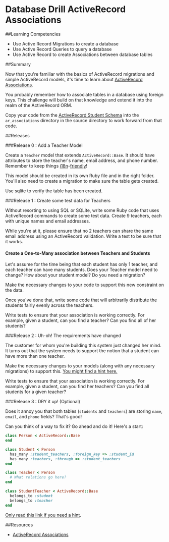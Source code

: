 # Database Drill ActiveRecord Associations 
 
##Learning Competencies 

* Use Active Record Migrations to create a database
* Use Active Record Queries to query a database
* Use Active Record to create Associations between database tables

##Summary 

Now that you're familiar with the basics of ActiveRecord migrations and simple ActiveRecord models, it's time to learn about [ActiveRecord Associations](http://guides.rubyonrails.org/association_basics.html).

You probably remember how to associate tables in a database using foreign keys. This challenge will build on that knowledge and extend it into the realm of the ActiveRecord ORM.

Copy your code from the [ActiveRecord Student Schema](https://github.com/sea-lions-2014/db-drill-ar-student-schema-challenge) into the `ar_associations` directory in the source directory to work forward from that code. 

##Releases

###Release 0 : Add a Teacher Model


Create a `Teacher` model that extends `ActiveRecord::Base`. It should have attributes to store the teacher's name, email address, and phone number. Remember to keep things [i18n](http://en.wikipedia.org/wiki/Internationalization_and_localization)-[friendly](http://www.w3.org/International/questions/qa-personal-names)!

This model should be created in its own Ruby file and in the right folder. You'll also need to create a migration to make sure the table gets created.

Use sqlite to verify the table has been created.

###Release 1 : Create some test data for Teachers

Without resorting to using SQL or SQLite, write some Ruby code that uses ActiveRecord commands to create some test data. Create 9 teachers, each with unique names and email addresses.

While you're at it, please ensure that no 2 teachers can share the same email address using an ActiveRecord validation. Write a test to be sure that it works.

#### Create a One-to-Many association between Teachers and Students

Let's assume for the time being that each student has only 1 teacher, and each teacher can have many students. Does your Teacher model need to change? How about your student model? Do you need a migration?

Make the necessary changes to your code to support this new constraint on the data.

Once you've done that, write some code that will arbitrarily distribute the students fairly evenly across the teachers.
  
Write tests to ensure that your association is working correctly. For example, given a student, can you find a teacher? Can you find all of her students?

###Release 2 : Uh-oh! The requirements have changed

The customer for whom you're building this system just changed her mind. It turns out that the system needs to support the notion that a student can have more than one teacher.

Make the necessary changes to your models (along with any necessary migrations) to support this. [You might find a hint here.](http://socrates.devbootcamp.com/challenges/45)
 
Write tests to ensure that your association is working correctly. For example, given a student, can you find her teachers? Can you find all students for a given teacher?

###Release 3 : DRY it up!  (Optional)

Does it annoy you that both tables (`students` and `teachers`) are storing `name`, `email`, and `phone` fields? That's good!

Can you think of a way to fix it? Go ahead and do it!  Here's a start:

```ruby
class Person < ActiveRecord::Base
end

class Student < Person
  has_many :student_teachers, :foreign_key => :student_id
  has_many :teachers, :through => :student_teachers
end

class Teacher < Person
  # What relations go here?
end

class StudentTeacher < ActiveRecord::Base
  belongs_to :student
  belongs_to :teacher
end
```

[Only read this link if you need a hint](http://api.rubyonrails.org/classes/ActiveRecord/Base.html#label-Single+table+inheritance). 


<!-- ##Optimize Your Learning  -->

##Resources

* [ActiveRecord Associations](http://guides.rubyonrails.org/association_basics.html)